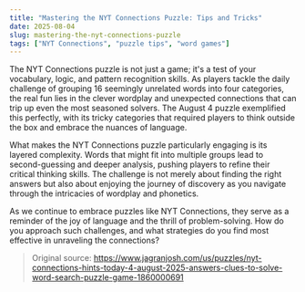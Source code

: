 ```yaml
---
title: "Mastering the NYT Connections Puzzle: Tips and Tricks"
date: 2025-08-04
slug: mastering-the-nyt-connections-puzzle
tags: ["NYT Connections", "puzzle tips", "word games"]
---
```


The NYT Connections puzzle is not just a game; it's a test of your vocabulary, logic, and pattern recognition skills. As players tackle the daily challenge of grouping 16 seemingly unrelated words into four categories, the real fun lies in the clever wordplay and unexpected connections that can trip up even the most seasoned solvers. The August 4 puzzle exemplified this perfectly, with its tricky categories that required players to think outside the box and embrace the nuances of language.

What makes the NYT Connections puzzle particularly engaging is its layered complexity. Words that might fit into multiple groups lead to second-guessing and deeper analysis, pushing players to refine their critical thinking skills. The challenge is not merely about finding the right answers but also about enjoying the journey of discovery as you navigate through the intricacies of wordplay and phonetics. 

As we continue to embrace puzzles like NYT Connections, they serve as a reminder of the joy of language and the thrill of problem-solving. How do you approach such challenges, and what strategies do you find most effective in unraveling the connections?

> Original source: https://www.jagranjosh.com/us/puzzles/nyt-connections-hints-today-4-august-2025-answers-clues-to-solve-word-search-puzzle-game-1860000691